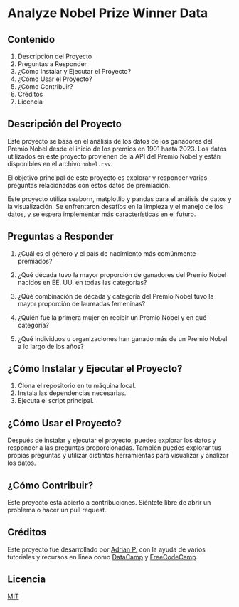 # Analyze Nobel Prize Winner Data

## Contenido
1. Descripción del Proyecto
2. Preguntas a Responder
3. ¿Cómo Instalar y Ejecutar el Proyecto?
4. ¿Cómo Usar el Proyecto?
5. ¿Cómo Contribuir?
5. Créditos
6. Licencia

## Descripción del Proyecto
Este proyecto se basa en el análisis de los datos de los ganadores del Premio Nobel desde el inicio de los premios en 1901 hasta 2023. Los datos utilizados en este proyecto provienen de la API del Premio Nobel y están disponibles en el archivo `nobel.csv`.

El objetivo principal de este proyecto es explorar y responder varias preguntas relacionadas con estos datos de premiación.

Este proyecto utiliza  seaborn, matplotlib y pandas para el análisis de datos y la visualización. Se enfrentaron desafíos en la limpieza y el manejo de los datos, y se espera implementar más características en el futuro.


## Preguntas a Responder
1. ¿Cuál es el género y el país de nacimiento más comúnmente premiados?
2. ¿Qué década tuvo la mayor proporción de ganadores del Premio Nobel nacidos en EE. UU. en todas las categorías?

3. ¿Qué combinación de década y categoría del Premio Nobel tuvo la mayor proporción de laureadas femeninas?

4. ¿Quién fue la primera mujer en recibir un Premio Nobel y en qué categoría?

5. ¿Qué individuos u organizaciones han ganado más de un Premio Nobel a lo largo de los años?

## ¿Cómo Instalar y Ejecutar el Proyecto?
1. Clona el repositorio en tu máquina local.
2. Instala las dependencias necesarias.
3. Ejecuta el script principal.

## ¿Cómo Usar el Proyecto?
Después de instalar y ejecutar el proyecto, puedes explorar los datos y responder a las preguntas proporcionadas. También puedes explorar tus propias preguntas y utilizar distintas herramientas para visualizar y analizar los datos.


## ¿Cómo Contribuir?
Este proyecto está abierto a contribuciones. Siéntete libre de abrir un problema o hacer un pull request.

## Créditos
Este proyecto fue desarrollado por [Adrian P.](https://github.com/AdrianCPC) con la ayuda de varios tutoriales y recursos en línea como [DataCamp](https://www.datacamp.com/) y [FreeCodeCamp](https://www.freecodecamp.org/).


## Licencia

[MIT](https://choosealicense.com/licenses/mit/)